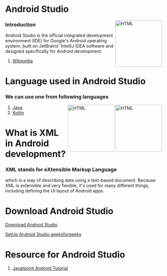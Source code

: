 # Android Studio
<img align="right" src="https://1.bp.blogspot.com/-LgTa-xDiknI/X4EflN56boI/AAAAAAAAPuk/24YyKnqiGkwRS9-_9suPKkfsAwO4wHYEgCLcBGAsYHQ/s0/image9.png" height="150" alt="HTML">

### Introduction

Android Studio is the official integrated development environment (IDE) for Google's Android operating system, built on JetBrains' IntelliJ IDEA software and designed specifically for Android development.

1. [Wikipedia](https://en.wikipedia.org/wiki/Android_Studio)

# Language used in Android Studio
### We can use one from following languages

<img align="right" src="https://cdn-icons-png.flaticon.com/512/5968/5968282.png" height="150" alt="HTML">
<img align="right" src="https://i.pinimg.com/originals/ac/0b/71/ac0b718d995deda3e1e4ee893501324d.png" height="150" alt="HTML">



1. [Java](https://www.javatpoint.com/java-tutorial)
2. [Kotlin](https://www.javatpoint.com/kotlin-tutorial)




# What is XML in Android development?
### XML stands for eXtensible Markup Language
which is a way of describing data using a text-based document. Because XML is extensible and very flexible, it's used for many different things, including defining the UI layout of Android apps.

# Download Android Studio

[Download Android Studio](https://developer.android.com/studio?gclid=CjwKCAjw_MqgBhAGEiwAnYOAevg5o6xvW363smLkrMrPJRcG4ZrL7k2Jx29qqDr79pukeptj9yN7vRoCarcQAvD_BwE&gclsrc=aw.ds)

[SetUp Android Studio geeksforgeeks](https://www.geeksforgeeks.org/guide-to-install-and-set-up-android-studio/)


# Resource for Android Studio

1. [Javatpoint Android Tutorial](https://www.javatpoint.com/android-tutorial)
 
